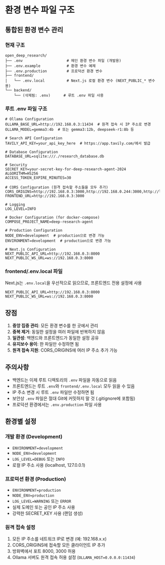 # 환경 변수 파일 구조

## 통합된 환경 변수 관리

### 현재 구조
```
open_deep_research/
├── .env                    # 메인 환경 변수 파일 (개발용)
├── .env.example            # 환경 변수 예제
├── .env.production         # 프로덕션 환경 변수
├── frontend/
│   └── .env.local          # Next.js 로컬 환경 변수 (NEXT_PUBLIC_* 변수용)
└── backend/
    └── (삭제됨: .env)      # 루트 .env 파일 사용
```

### 루트 .env 파일 구조
```env
# Ollama Configuration
OLLAMA_BASE_URL=http://192.168.0.3:11434  # 원격 접속 시 IP 주소로 변경
OLLAMA_MODEL=gemma3:4b  # 또는 gemma3:12b, deepseek-r1:8b 등

# Search API Configuration
TAVILY_API_KEY=your_api_key_here  # https://app.tavily.com/에서 발급

# Database Configuration
DATABASE_URL=sqlite:///./research_database.db

# Security
SECRET_KEY=your-secret-key-for-deep-research-agent-2024
ALGORITHM=HS256
ACCESS_TOKEN_EXPIRE_MINUTES=30

# CORS Configuration (원격 접속할 주소들을 모두 추가)
CORS_ORIGINS=http://192.168.0.3:3000,http://192.168.0.244:3000,http://localhost:3000,http://127.0.0.1:3000
FRONTEND_URL=http://192.168.0.3:3000

# Logging
LOG_LEVEL=INFO

# Docker Configuration (for docker-compose)
COMPOSE_PROJECT_NAME=deep-research-agent

# Production Configuration
NODE_ENV=development  # production으로 변경 가능
ENVIRONMENT=development  # production으로 변경 가능

# Next.js Configuration
NEXT_PUBLIC_API_URL=http://192.168.0.3:8000
NEXT_PUBLIC_WS_URL=ws://192.168.0.3:8000
```

### frontend/.env.local 파일
Next.js는 `.env.local`을 우선적으로 읽으므로, 프론트엔드 전용 설정에 사용
```env
NEXT_PUBLIC_API_URL=http://192.168.0.3:8000
NEXT_PUBLIC_WS_URL=ws://192.168.0.3:8000
```

## 장점
1. **중앙 집중 관리**: 모든 환경 변수를 한 곳에서 관리
2. **중복 제거**: 동일한 설정을 여러 파일에 반복하지 않음
3. **일관성**: 백엔드와 프론트엔드가 동일한 설정 공유
4. **유지보수 용이**: 한 파일만 수정하면 됨
5. **원격 접속 지원**: CORS_ORIGINS에 여러 IP 주소 추가 가능

## 주의사항
- 백엔드는 이제 루트 디렉토리의 `.env` 파일을 자동으로 읽음
- 프론트엔드는 루트 `.env`와 `frontend/.env.local` 모두 읽을 수 있음
- IP 주소 변경 시 루트 `.env` 파일만 수정하면 됨
- 보안상 `.env` 파일은 절대 Git에 커밋하지 말 것 (.gitignore에 포함됨)
- 프로덕션 환경에서는 `.env.production` 파일 사용

## 환경별 설정

### 개발 환경 (Development)
- `ENVIRONMENT=development`
- `NODE_ENV=development`
- `LOG_LEVEL=DEBUG` 또는 `INFO`
- 로컬 IP 주소 사용 (localhost, 127.0.0.1)

### 프로덕션 환경 (Production)
- `ENVIRONMENT=production`
- `NODE_ENV=production`
- `LOG_LEVEL=WARNING` 또는 `ERROR`
- 실제 도메인 또는 공인 IP 주소 사용
- 강력한 SECRET_KEY 사용 (랜덤 생성)

### 원격 접속 설정
1. 모든 IP 주소를 네트워크 IP로 변경 (예: 192.168.x.x)
2. CORS_ORIGINS에 접속할 모든 클라이언트 IP 추가
3. 방화벽에서 포트 8000, 3000 허용
4. Ollama 서버도 원격 접속 허용 설정 (`OLLAMA_HOST=0.0.0.0:11434`)